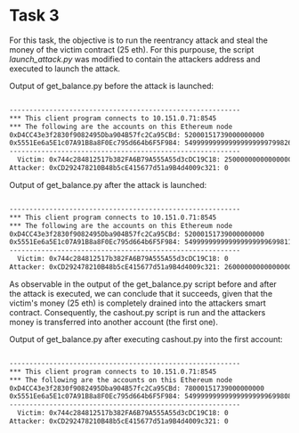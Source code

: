 # Task 3

For this task, the objective is to run the reentrancy attack and steal the money of the victim contract (25 eth). For this purpouse, the script _launch\_attack.py_ was modified to contain the attackers address and executed to launch the attack. 

Output of get_balance.py before the attack is launched:
```bash

----------------------------------------------------------
*** This client program connects to 10.151.0.71:8545
*** The following are the accounts on this Ethereum node
0xD4CC43e3f2830f9082495Dba904B57fc2Ca95CBd: 52000151739000000000
0x5551Ee6a5E1c07A91B8a8F0Ec795d664b6F5F984: 5499999999999999999997998268568373598733
----------------------------------------------------------
  Victim: 0x744c284812517b382FA6B79A555A55d3cDC19C18: 25000000000000000000
Attacker: 0xCD292478210B48b5cE415677d51a9B4d4009c321: 0

```

Output of get_balance.py after the attack is launched:
```bash

----------------------------------------------------------
*** This client program connects to 10.151.0.71:8545
*** The following are the accounts on this Ethereum node
0xD4CC43e3f2830f9082495Dba904B57fc2Ca95CBd: 52000151739000000000
0x5551Ee6a5E1c07A91B8a8F0Ec795d664b6F5F984: 5499999999999999999996998116829372536560
----------------------------------------------------------
  Victim: 0x744c284812517b382FA6B79A555A55d3cDC19C18: 0
Attacker: 0xCD292478210B48b5cE415677d51a9B4d4009c321: 26000000000000000000


```

As observable in the output of the get_balance.py script before and after the attack is executed, we can conclude that it succeeds, given that the victim's money (25 eth) is completely drained into the attackers smart contract.
Consequently, the cashout.py script is run and the attackers money is transferred into another account (the first one).

Output of get_balance.py after executing cashout.py into the first account:
```bash

----------------------------------------------------------
*** This client program connects to 10.151.0.71:8545
*** The following are the accounts on this Ethereum node
0xD4CC43e3f2830f9082495Dba904B57fc2Ca95CBd: 78000151739000000000
0x5551Ee6a5E1c07A91B8a8F0Ec795d664b6F5F984: 5499999999999999999996998083567372303726
----------------------------------------------------------
  Victim: 0x744c284812517b382FA6B79A555A55d3cDC19C18: 0
Attacker: 0xCD292478210B48b5cE415677d51a9B4d4009c321: 0

```